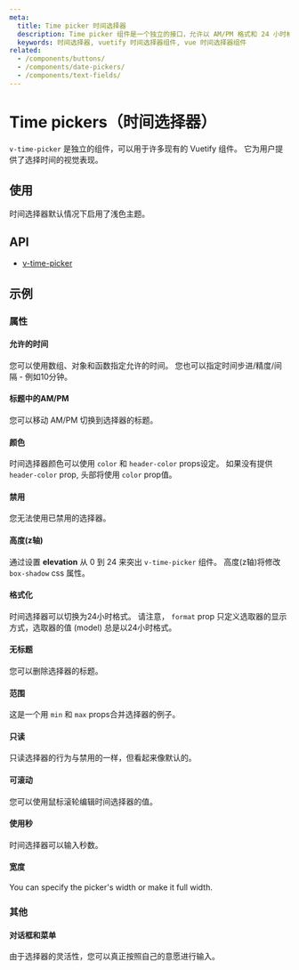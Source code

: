 ```yaml
---
meta:
  title: Time picker 时间选择器
  description: Time picker 组件是一个独立的接口，允许以 AM/PM 格式和 24 小时格式选择小时数和分钟。
  keywords: 时间选择器, vuetify 时间选择器组件, vue 时间选择器组件
related:
  - /components/buttons/
  - /components/date-pickers/
  - /components/text-fields/
---
```


# Time pickers（时间选择器）

`v-time-picker` 是独立的组件，可以用于许多现有的 Vuetify 组件。 它为用户提供了选择时间的视觉表现。

<entry-ad />

## 使用

时间选择器默认情况下启用了浅色主题。

<usage name="v-time-picker" />

## API

- [v-time-picker](/api/v-time-picker)

<inline-api page="components/time-pickers" />

## 示例

### 属性

#### 允许的时间

您可以使用数组、对象和函数指定允许的时间。 您也可以指定时间步进/精度/间隔 - 例如10分钟。

<example file="v-time-picker/prop-allowed-times" />

#### 标题中的AM/PM

您可以移动 AM/PM 切换到选择器的标题。

<example file="v-time-picker/prop-ampm-in-title" />

#### 颜色

时间选择器颜色可以使用 `color` 和 `header-color` props设定。 如果没有提供 `header-color` prop, 头部将使用 `color` prop值。

<example file="v-time-picker/prop-color" />

#### 禁用

您无法使用已禁用的选择器。

<example file="v-time-picker/prop-disabled" />

#### 高度(z轴)

通过设置 **elevation** 从 0 到 24 来突出 `v-time-picker` 组件。 高度(z轴)将修改 `box-shadow` css 属性。

<example file="v-time-picker/prop-elevation" />

#### 格式化

时间选择器可以切换为24小时格式。 请注意， `format` prop 只定义选取器的显示方式，选取器的值 (model) 总是以24小时格式。

<example file="v-time-picker/prop-format" />

#### 无标题

您可以删除选择器的标题。

<example file="v-time-picker/prop-no-title" />

#### 范围

这是一个用 `min` 和 `max` props合并选择器的例子。

<example file="v-time-picker/prop-range" />

#### 只读

只读选择器的行为与禁用的一样，但看起来像默认的。

<example file="v-time-picker/prop-readonly" />

#### 可滚动

您可以使用鼠标滚轮编辑时间选择器的值。

<example file="v-time-picker/prop-scrollable" />

#### 使用秒

时间选择器可以输入秒数。

<example file="v-time-picker/prop-use-seconds" />

#### 宽度

You can specify the picker's width or make it full width.

<example file="v-time-picker/prop-width" />

### 其他

#### 对话框和菜单

由于选择器的灵活性，您可以真正按照自己的意愿进行输入。

<example file="v-time-picker/misc-dialog-and-menu" />

<backmatter />
